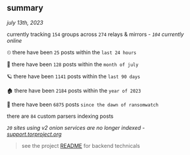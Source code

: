 
## summary
_july 13th, 2023_

currently tracking `154` groups across `274` relays & mirrors - _`104` currently online_

⏲ there have been `25` posts within the `last 24 hours`

🦈 there have been `128` posts within the `month of july`

🪐 there have been `1141` posts within the `last 90 days`

🏚 there have been `2184` posts within the `year of 2023`

🦕 there have been `6875` posts `since the dawn of ransomwatch`

there are `84` custom parsers indexing posts

_`20` sites using v2 onion services are no longer indexed - [support.torproject.org](https://support.torproject.org/onionservices/v2-deprecation/)_

> see the project [README](https://github.com/joshhighet/ransomwatch#ransomwatch--) for backend technicals
